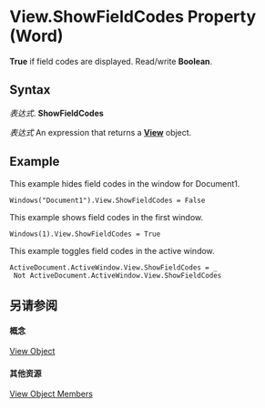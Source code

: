 
# View.ShowFieldCodes Property (Word)

 **True** if field codes are displayed. Read/write **Boolean**.


## Syntax

 _表达式_. **ShowFieldCodes**

 _表达式_ An expression that returns a **[View](8bf5b26b-14c0-1985-65b2-3e034360baeb.md)** object.


## Example

This example hides field codes in the window for Document1.


```
Windows("Document1").View.ShowFieldCodes = False
```

This example shows field codes in the first window.




```
Windows(1).View.ShowFieldCodes = True
```

This example toggles field codes in the active window.




```
ActiveDocument.ActiveWindow.View.ShowFieldCodes = _ 
 Not ActiveDocument.ActiveWindow.View.ShowFieldCodes
```


## 另请参阅


#### 概念


[View Object](8bf5b26b-14c0-1985-65b2-3e034360baeb.md)
#### 其他资源


[View Object Members](http://msdn.microsoft.com/library/b7d2bd4e-c96d-3b8f-98a0-57c145f9aa42%28Office.15%29.aspx)